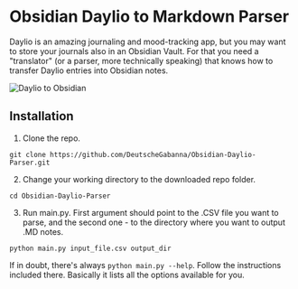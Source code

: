 # Obsidian Daylio to Markdown Parser
Daylio is an amazing journaling and mood-tracking app, but you may want to store your journals also in an Obsidian Vault. For that you need a "translator" (or a parser, more technically speaking) that knows how to transfer Daylio entries into Obsidian notes.

![Daylio to Obsidian](https://user-images.githubusercontent.com/59067099/198896455-41bb9496-7efc-4102-b311-f1db614a2d96.png)

## Installation
1. Clone the repo.
```
git clone https://github.com/DeutscheGabanna/Obsidian-Daylio-Parser.git
```
2. Change your working directory to the downloaded repo folder.
```
cd Obsidian-Daylio-Parser
```
3. Run main.py. First argument should point to the .CSV file you want to parse, and the second one - to the directory where you want to output .MD notes.
```
python main.py input_file.csv output_dir
```
If in doubt, there's always `python main.py --help`. Follow the instructions included there. Basically it lists all the options available for you.
